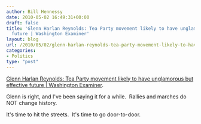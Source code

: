 ```yaml
---
author: Bill Hennessy
date: 2010-05-02 16:49:31+00:00
draft: false
title: 'Glenn Harlan Reynolds: Tea Party movement likely to have unglamorous but effective
  future | Washington Examiner'
layout: blog
url: /2010/05/02/glenn-harlan-reynolds-tea-party-movement-likely-to-have-unglamorous-but-effective-future-washington-examiner/
categories:
- Politics
type: "post"
---
```


[Glenn Harlan Reynolds: Tea Party movement likely to have unglamorous but effective future | Washington Examiner](https://www.washingtonexaminer.com/opinion/columns/Sunday_Reflections/Tea-Party-movement-likely-to-have-unglamorous-but-effective-future-92528999.html).

Glenn is right, and I've been saying it for a while.  Rallies and marches do NOT change history.

It's time to hit the streets.  It's time to go door-to-door.
